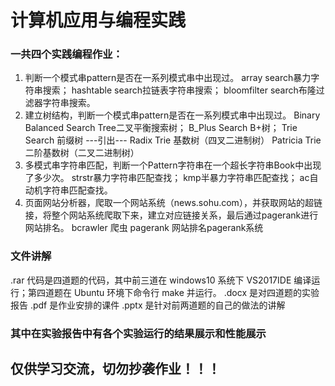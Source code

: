 # 计算机应用与编程实践
### 一共四个实践编程作业：
  1. 判断一个模式串pattern是否在一系列模式串中出现过。
      array search暴力字符串搜索；
      hashtable search拉链表字符串搜索；
      bloomfilter search布隆过滤器字符串搜索。
  2. 建立树结构，判断一个模式串pattern是否在一系列模式串中出现过。
      Binary Balanced Search Tree二叉平衡搜索树；
      B_Plus Search B+树；
      Trie Search 前缀树 ---引出--- Radix Trie 基数树（四叉二进制树）
      Patricia Trie 二阶基数树（二叉二进制树）
  3. 多模式串字符串匹配，判断一个Pattern字符串在一个超长字符串Book中出现了多少次。
      strstr暴力字符串匹配查找；
      kmp半暴力字符串匹配查找；
      ac自动机字符串匹配查找。
  4. 页面网站分析器，爬取一个网站系统（news.sohu.com），并获取网站的超链接，将整个网站系统爬取下来，建立对应链接关系，最后通过pagerank进行网站排名。
      bcrawler 爬虫
      pagerank 网站排名pagerank系统
      
### 文件讲解
.rar 代码是四道题的代码，其中前三道在 windows10 系统下 VS2017IDE 编译运行；第四道题在 Ubuntu 环境下命令行 make 并运行。
.docx 是对四道题的实验报告
.pdf 是作业安排的课件
.pptx 是针对前两道题的自己的做法的讲解

### 其中在实验报告中有各个实验运行的结果展示和性能展示


## 仅供学习交流，切勿抄袭作业！！！
